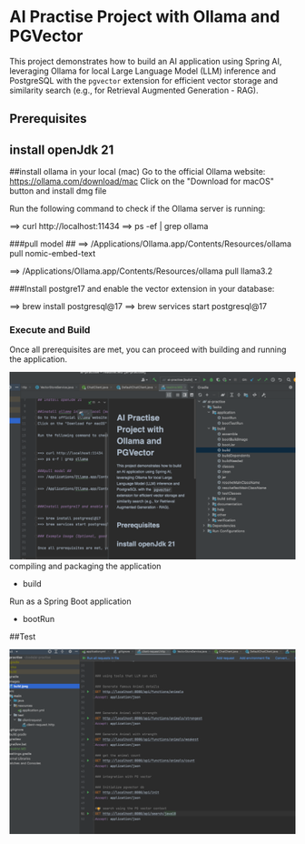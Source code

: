 # AI Practise Project with Ollama and PGVector

This project demonstrates how to build an AI application using Spring AI, leveraging Ollama for local Large Language Model (LLM) inference and PostgreSQL with the `pgvector` extension for efficient vector storage and similarity search (e.g., for Retrieval Augmented Generation - RAG).

## Prerequisites

## install openJdk 21

##install ollama in your local (mac)
Go to the official Ollama website: https://ollama.com/download/mac
Click on the "Download for macOS" button and install dmg file 

Run the following command to check if the Ollama server is running:


==> curl http://localhost:11434
==> ps -ef | grep ollama

###pull model ##
==> /Applications/Ollama.app/Contents/Resources/ollama pull nomic-embed-text

==> /Applications/Ollama.app/Contents/Resources/ollama pull llama3.2


###Install postgre17 and enable the vector extension in your database:

==> brew install postgresql@17
==> brew services start postgresql@17

### Execute and Build

Once all prerequisites are met, you can proceed with building and running the application.

![](images/build.jpeg)
compiling and packaging the application
- build 

Run as a Spring Boot application
- bootRun

##Test

![](images/test.jpeg)

